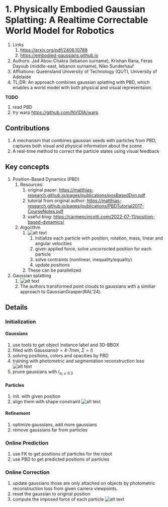 # 1. Physically Embodied Gaussian Splatting: A Realtime Correctable World Model for Robotics
1. Links
   1. https://arxiv.org/pdf/2406.10788
   2. https://embodied-gaussians.github.io
2. Authors: Jad Abou-Chakra (lebanon surname), Krishan Rana, Feras Dayoub (middle-east, lebanon surname), Niko Sunderhauf
3. Affliations: Queensland University of Technology (QUT), University of Adelaide
4. TL;DR: An approach combines gaussian splatting with PBD, which enables a world model with both physical and visual representaion.

**TODO**
1. read PBD
2. try warp https://github.com/NVIDIA/warp
    
## Contributions
1. A mechanism that combines gaussian seeds with particles from PBD, captures both visual and physical information about the scene
2. A real-time method to correct the particle states using visual feedback
## Key concepts
1. Position-Based Dynamics (PBD)
   1. Resources:
      1. original paper: https://matthias-research.github.io/pages/publications/posBasedDyn.pdf
      2. tutorial from original author: https://matthias-research.github.io/pages/publications/PBDTutorial2017-CourseNotes.pdf
      3. useful blog: https://carmencincotti.com/2022-07-11/position-based-dynamics/
   2. Algorithm
      1. ![alt text](../../../Documents/xwechat_files/cjt171333003_a4ad/temp/snapshot/5632566727.jpg)
         1. Initialize each particle with position, rotation, mass, linear and angular velocities
         2. given applied force, solve uncorrected position for each particle
         3. solve contraints (nonlinear, inequality/equality)
         4. update positions
      2. These can be parallelized
2. Gaussian splatting
   1. ![alt text](../../../Documents/xwechat_files/cjt171333003_a4ad/temp/snapshot/5521929236.jpg)
   2. The authors transformed point clouds to gaussians with a similiar approach to GaussianGrasper(RAL'24).
## Details
### Initialization
#### Gaussians
1. use tools to get object instance label and 3D-BBOX
2. filled with Gaussians(r = 4-7mm, $\Sigma=I$)
3. solving positions, colors and opacities by PBD
4. training with photometric and segmentation reconstruction loss
![alt text](../../../Documents/xwechat_files/cjt171333003_a4ad/temp/snapshot/2547599691.jpg)
1. prune gaussians with $\mathit{I}_{\alpha_i \leq 0.3}$
#### Particles
1. init. with given position
2. align them with shape constraint ![alt text](../../../Documents/xwechat_files/cjt171333003_a4ad/temp/snapshot/4848082805.jpg)
#### Refinement
1. optimize gaussians, add more gaussians
2. remove gaussians far from particles
### Online Prediction
1. use FK to get positions of particles for the robot
2. use PBD to get predicted positions of particles
### Online Correction
1. update gaussians those are only attached on objects by photometric reconstruction loss from given camera viewpoints.
2. reset the gaussian to original position
3. compute the imposed force of each particle ![alt text](../../../Documents/xwechat_files/cjt171333003_a4ad/temp/snapshot/2079622739.jpg)

